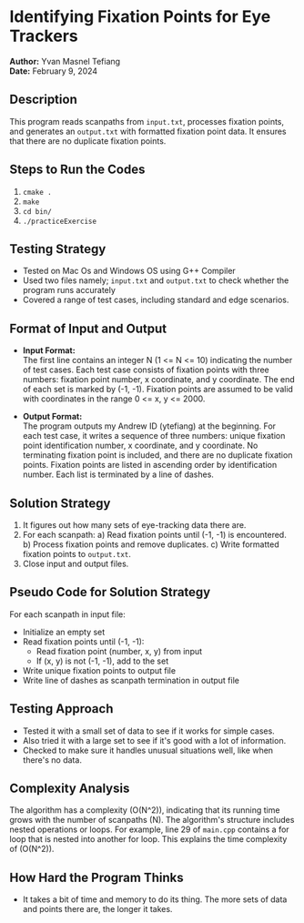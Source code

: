 # Identifying Fixation Points for Eye Trackers

**Author:** Yvan Masnel Tefiang  
**Date:** February 9, 2024  

## Description

This program reads scanpaths from `input.txt`, processes fixation points, and generates an `output.txt` with formatted fixation point data. It ensures that there are no duplicate fixation points.

## Steps to Run the Codes

1. `cmake .`
2. `make`
3. `cd bin/`
4. `./practiceExercise`

## Testing Strategy

- Tested on Mac Os and Windows OS using G++ Compiler
- Used two files namely; `input.txt` and `output.txt` to check whether the program runs accurately
- Covered a range of test cases, including standard and edge scenarios.

## Format of Input and Output

- **Input Format:**  
The first line contains an integer N (1 <= N <= 10) indicating the number of test cases. Each test case consists of fixation points with three numbers: fixation point number, x coordinate, and y coordinate. The end of each set is marked by (-1, -1). Fixation points are assumed to be valid with coordinates in the range 0 <= x, y <= 2000.

- **Output Format:**  
The program outputs my Andrew ID (ytefiang) at the beginning. For each test case, it writes a sequence of three numbers: unique fixation point identification number, x coordinate, and y coordinate. No terminating fixation point is included, and there are no duplicate fixation points. Fixation points are listed in ascending order by identification number. Each list is terminated by a line of dashes.

## Solution Strategy

1. It figures out how many sets of eye-tracking data there are.
2. For each scanpath:
   a) Read fixation points until (-1, -1) is encountered.
   b) Process fixation points and remove duplicates.
   c) Write formatted fixation points to `output.txt`.
3. Close input and output files.

## Pseudo Code for Solution Strategy

For each scanpath in input file:
- Initialize an empty set
- Read fixation points until (-1, -1):
  - Read fixation point (number, x, y) from input
  - If (x, y) is not (-1, -1), add to the set
- Write unique fixation points to output file
- Write line of dashes as scanpath termination in output file

## Testing Approach

- Tested it with a small set of data to see if it works for simple cases.
- Also tried it with a large set to see if it's good with a lot of information.
- Checked to make sure it handles unusual situations well, like when there's no data.

## Complexity Analysis

The algorithm has a complexity (O(N^2)), indicating that its running time grows with the number of scanpaths (N). The algorithm's structure includes nested operations or loops. For example, line 29 of `main.cpp` contains a for loop that is nested into another for loop. This explains the time complexity of (O(N^2)).

## How Hard the Program Thinks

- It takes a bit of time and memory to do its thing. The more sets of data and points there are, the longer it takes.
